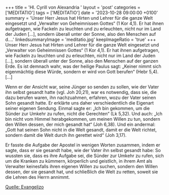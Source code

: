 +++
title = 'Hl. Cyrill von Alexandria  '
layout = 'post'
categories = ['MEDITATIO']
tags = ['MEDITATIO']
date = '2023-10-28 09:00:00 +0100'
summary = 'Unser Herr Jesus hat Hirten und Lehrer für die ganze Welt eingesetzt und „Verwalter von Geheimnissen Gottes“ (1 Kor 4,1). Er hat ihnen aufgetragen, wie Fackeln zu leuchten und zu erleuchten, nicht nur im Land der Juden […], sondern überall unter der Sonne, also den Menschen auf d....'
linkedsummaryImage = 'meditatio.jpg'
keepImageRatio = 'true'
+++
Unser Herr Jesus hat Hirten und Lehrer für die ganze Welt eingesetzt und „Verwalter von Geheimnissen Gottes“ (1 Kor 4,1). Er hat ihnen aufgetragen, wie Fackeln zu leuchten und zu erleuchten, nicht nur im Land der Juden […], sondern überall unter der Sonne, also den Menschen auf der ganzen Erde.<!--more--> Es ist demnach wahr, was der heilige Paulus sagt: „Keiner nimmt sich eigenmächtig diese Würde, sondern er wird von Gott berufen“ (Hebr 5,4). […]

Wenn er der Ansicht war, seine Jünger so senden zu sollen, wie der Vater ihn selbst gesandt hatte (vgl. Joh 20,21), war es notwendig, dass sie, die dazu berufen waren, ihn nachzuahmen, erfahren, wozu der Vater seinen Sohn gesandt hatte. Er erklärte uns daher verschiedentlich die Eigenart seiner eigenen Sendung. Einmal sagte er: „Ich bin gekommen, um die Sünder zur Umkehr zu rufen, nicht die Gerechten“ (Lk 5,32). Und auch: „Ich bin nicht vom Himmel herabgekommen, um meinen Willen zu tun, sondern den Willen dessen, der mich gesandt hat“ (Joh 6,38). Und ein andermal: „Gott hat seinen Sohn nicht in die Welt gesandt, damit er die Welt richtet, sondern damit die Welt durch ihn gerettet wird“ (Joh 3,17).

Er fasste die Aufgabe der Apostel in wenigen Worten zusammen, indem er sagte, dass er sie gesandt habe, wie der Vater ihn selbst gesandt habe: So wussten sie, dass es ihre Aufgabe sei, die Sünder zur Umkehr zu rufen, sich um die Kranken zu kümmern, körperlich und geistlich, in ihrem Amt als Verwalter keinesfalls ihren eigenen Willen zu suchen, sondern den Willen dessen, der sie gesandt hat, und schließlich die Welt zu retten, soweit sie die Lehren des Herrn annimmt.



[Quelle: Evangelizo](https://evangeliumtagfuertag.org/DE/gospel)
